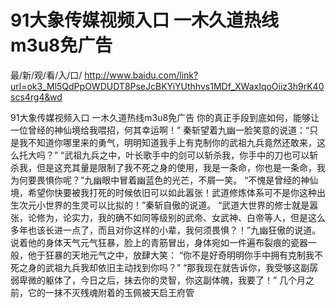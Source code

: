 # 91大象传媒视频入口 一木久道热线m3u8免广告

最/新/观/看/入/口/ http://www.baidu.com/link?url=ok3_Ml5QdPpOWDUDT8PseJcBKYiYUthhvs1MDf_XWaxIqoOiiz3h9rK40scs4rg4&wd


91大象传媒视频入口 一木久道热线m3u8免广告
你的真正手段到底如何，能够让一位曾经的神仙境给我喂招，何其幸运啊！”
    秦斩望着九幽一脸笑意的说道：“只是我不知道你哪里来的勇气，明明知道我手上有克制你的武祖九兵竟然还敢来，这么托大吗？”
    “武祖九兵之中，叶长歌手中的剑可以斩杀我，你手中的刀也可以斩杀我，但是这充其量是限制了我不死之身的使用，我是一条命，你也是一条命，我为何要畏惧你呢？”九幽眼中冒着幽蓝色的光芒，不屑一笑。
    “不愧是曾经的神仙境，希望你快要被我打死的时候依旧可以如此嚣张！武道修炼体系可不是你这种出生次元小世界的生灵可以比拟的！”秦斩自傲的说道。
    “武道大世界的修士就是嚣张，论修为，论实力，我的确不如同等级别的武帝、女武神、白帝等人，但是这么多年也该长进一点了，而且对你这样的小辈，我何须畏惧？！”九幽狂傲的说道。
    说着他的身体天气元气狂暴，脸上的青筋冒出，身体宛如一件遍布裂痕的瓷器一般，他于狂暴的天地元气之中，放肆大笑：
    “你不是好奇明明你手中拥有克制我不死之身的武祖九兵我却依旧主动找到你吗？”
    “那我现在就告诉你，我受够这副孱弱卑微的躯体了，今日之后，抹去你的灵智，你这副体魄，我要了！”
    几个月之前，它的一抹不灭残魂附着的玉佩被天启王府管
